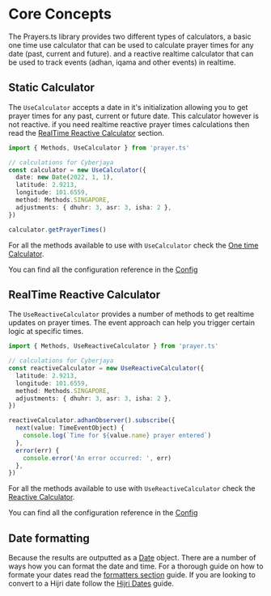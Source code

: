 # Core Concepts

The Prayers.ts library provides two different types of calculators, a basic one time use calculator that can be used to calculate prayer times for any date (past, current and future). and a reactive realtime calculator that can be used to track events (adhan, iqama and other events) in realtime.

## Static Calculator

The `UseCalculator` accepts a date in it's initialization allowing you to get prayer times for any past, current or future date. This calculator however is not reactive. if you need realtime reactive prayer times calculations then read the [RealTime Reactive Calculator](#realtime-reactive-calculator) section.

```ts
import { Methods, UseCalculator } from 'prayer.ts'

// calculations for Cyberjaya
const calculator = new UseCalculator({
  date: new Date(2022, 1, 1),
  latitude: 2.9213,
  longitude: 101.6559,
  method: Methods.SINGAPORE,
  adjustments: { dhuhr: 3, asr: 3, isha: 2 },
})

calculator.getPrayerTimes()
```

For all the methods available to use with `UseCalculator` check the [One time Calculator](./one-time-calculator.md).

You can find all the configuration reference in the [Config](../config.md)

## RealTime Reactive Calculator

The `UseReactiveCalculator` provides a number of methods to get realtime updates on prayer times. The event approach can help you trigger certain logic at specific times.

```ts
import { Methods, UseReactiveCalculator } from 'prayer.ts'

// calculations for Cyberjaya
const reactiveCalculator = new UseReactiveCalculator({
  latitude: 2.9213,
  longitude: 101.6559,
  method: Methods.SINGAPORE,
  adjustments: { dhuhr: 3, asr: 3, isha: 2 },
})

reactiveCalculator.adhanObserver().subscribe({
  next(value: TimeEventObject) {
    console.log(`Time for ${value.name} prayer entered`)
  },
  error(err) {
    console.error('An error occurred: ', err)
  },
})
```

For all the methods available to use with `UseReactiveCalculator` check the [Reactive Calculator](./reactive-calculator.md).

You can find all the configuration reference in the [Config](../config.md)

## Date formatting

Because the results are outputted as a [Date](https://developer.mozilla.org/en-US/docs/Web/JavaScript/Reference/Global_Objects/Date) object. There are a number of ways how you can format the date and time. For a thorough guide on how to formate your dates read the [formatters section](./formatters.md) guide. If you are looking to convert to a Hijri date follow the [Hijri Dates](./hijri.md) guide.
